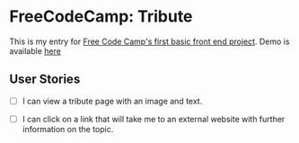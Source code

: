 # FreeCodeCamp: Tribute

This is my entry for [Free Code Camp's first basic front end project](https://www.freecodecamp.com/challeinges/build-a-tribute-page). Demo is available [here](https://zsolti.co/fcc/tribute/)

## User Stories

- [ ] I can view a tribute page with an image and text.
- [ ] I can click on a link that will take me to an external website with further information on the topic.

